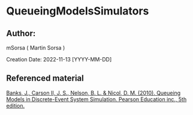 # QueueingModelsSimulators
## Author:
mSorsa ( Martin Sorsa ) 

Creation Date: 2022-11-13 [YYYY-MM-DD]


## Referenced material
[Banks, J., Carson II, J. S., Nelson, B. L. & Nicol, D. M. (2010). Queueing Models in Discrete-Event System Simulation. Pearson Education inc., 5th edition.]( ../blob/master/M1%20%5BLecture%5D%20Queueing%20Models%20-%20Reading.pdf )
